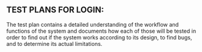 ## TEST PLANS FOR LOGIN: 
The test plan contains a detailed understanding of the workflow and functions of the system and documents how each of those will be tested in order to find out if the system works according to its design, to find bugs, and to determine its actual limitations.

